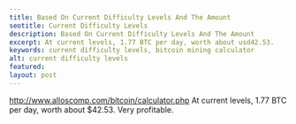 ```yaml
---
title: Based On Current Difficulty Levels And The Amount
seotitle: Current Difficulty Levels
description: Based On Current Difficulty Levels And The Amount
excerpt: At current levels, 1.77 BTC per day, worth about usd42.53.
keywords: current difficulty levels, bitcoin mining calculator
alt: current difficulty levels
featured: 
layout: post
---
```

http://www.alloscomp.com/bitcoin/calculator.php
At current levels, 1.77 BTC per day, worth about $42.53.
Very profitable.
